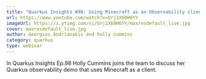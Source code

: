 ```yaml
---
title: "Quarkus Insights #98: Using Minecraft as an Observability client"
url: https://www.youtube.com/watch?v=Urj1X60H6YY
imageUrl: https://i.ytimg.com/vi/Urj1X60H6YY/maxresdefault_live.jpg
cover: maxresdefault_live.jpg
author: Georgios Andrianakis and holly cummins
category: quarkus
type: webinar
---
```


In Quarkus Insights Ep.98 Holly Cummins joins the team to discuss her Quarkus observability demo that uses Minecraft as a client.